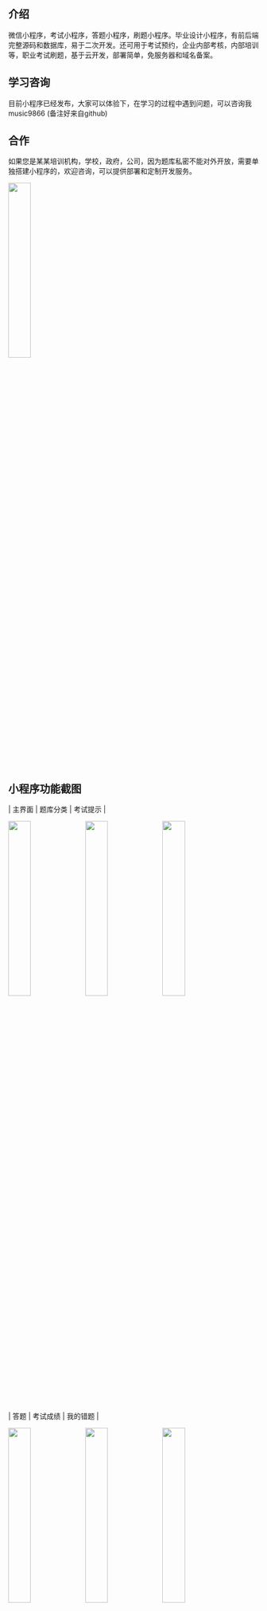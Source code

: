 ## 介绍
微信小程序，考试小程序，答题小程序，刷题小程序。毕业设计小程序，有前后端完整源码和数据库，易于二次开发。还可用于考试预约，企业内部考核，内部培训等，职业考试刷题，基于云开发，部署简单，免服务器和域名备案。

   
## 学习咨询

目前小程序已经发布，大家可以体验下，在学习的过程中遇到问题，可以咨询我   music9866  (备注好来自github)

## 合作

如果您是某某培训机构，学校，政府，公司，因为题库私密不能对外开放，需要单独搭建小程序的，欢迎咨询，可以提供部署和定制开发服务。


<img src = "https://images.gitee.com/uploads/images/2020/0726/161524_56919255_1947212.jpeg" width = "30%">


## 小程序功能截图
| 主界面  | 题库分类 | 考试提示 |

<img src = "https://images.gitee.com/uploads/images/2021/0902/094244_c98fbc5c_1947212.png" width = "30%">  <img src = "https://images.gitee.com/uploads/images/2021/0902/094251_99b3f179_1947212.png" width = "30%"> <img src = "https://images.gitee.com/uploads/images/2021/0902/094257_9cf44a1b_1947212.png" width = "30%">  



| 答题  | 考试成绩 | 我的错题 |

<img src = "https://images.gitee.com/uploads/images/2021/0902/094305_dda0d7e9_1947212.png" width = "30%">  <img src = "https://images.gitee.com/uploads/images/2021/0902/094311_8de94155_1947212.png" width = "30%">  <img src = "https://images.gitee.com/uploads/images/2021/0902/094322_343884b5_1947212.png" width = "30%">  

| 排名  | 我的成绩 | 个人 |


<img src = "https://images.gitee.com/uploads/images/2021/0902/094330_2cb1a4ab_1947212.png" width = "30%">  <img src = "https://images.gitee.com/uploads/images/2021/0902/094720_c97b2558_1947212.png" width = "30%">  <img src = "https://images.gitee.com/uploads/images/2021/0902/094357_20c12d7f_1947212.png" width = "30%">  




## 后台截图
    后台可以批量导入题库，管理用户数据，查看考试详情等操作
<img src = "https://images.gitee.com/uploads/images/2021/0902/095442_4a1f061f_1947212.png" width = "80%"> 

<img src = "https://images.gitee.com/uploads/images/2021/0817/090039_6c0bf086_1947212.png" width = "80%"> 

## 适用场景
     1 ·企业招聘考试。候选人等候时面试可手机扫码参加笔试，系统实时生成结果，一个简单的考核就可让面试官提前了解候选人的能力
     情况。在大规模校园聘会上公布考试地址，考生现场完成考试，现场出分，主办方可快速筛选合格考生参加面试，大大缩短招聘周期和成本。

     2 ·员工晋升考核。员工专业技能是否达标，员工素质测评，安排一场考试即可对员工是否晋升进行有理的判断。全面电子化式考试，
     可大大缩短员工考核周期与成本。

     3 ·培训认证考试。培训机构结业认证考核，行业从业资格认证，能力认证考核等，题答答提供从考生报名到参加考试的全流程功能。
     无限制题库刷题，错题训练，随机题序，答案解析，错题本重练，让刷题不止追求量，也有质的保障，帮助考生更熟练地掌握知识点，
     提高考试通过率。
	 
## 自助搭建教程
    https://developers.weixin.qq.com/community/develop/article/doc/0000221e880be024941ca52fa51813

## 特点
+ 答题分单题模式和列表模式
+ 查看分数
+ 查看答案
+ 错题提醒
+ 查看答题历史记录
+ 查看错题记录
+ 生成海报
+ 选择题支持单选、多选
+ 支持图片题库
